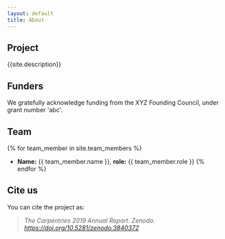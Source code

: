 ```yaml
---
layout: default
title: About
---
```



## Project
{{site.description}}

## Funders
We gratefully acknowledge funding from the XYZ Founding Council, under grant number 'abc'.

## Team

{% for team_member in site.team_members %}
- **Name:** {{ team_member.name }}, **role:** {{ team_member.role }}
{% endfor %}


## Cite us
You can cite the project as:

> *The Carpentries 2019 Annual Report. Zenodo. https://doi.org/10.5281/zenodo.3840372*
